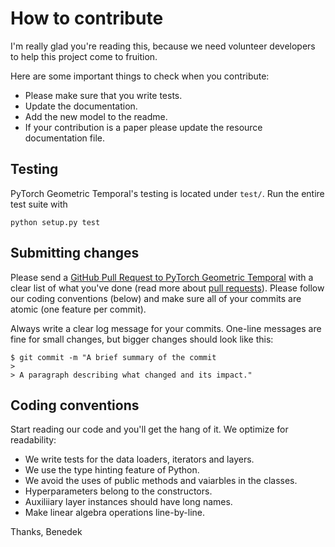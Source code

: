 # How to contribute

I'm really glad you're reading this, because we need volunteer developers to help this project come to fruition.

Here are some important things to check when you contribute:

  * Please make sure that you write tests.
  * Update the documentation.
  * Add the new model to the readme.
  * If your contribution is a paper please update the resource documentation file. 
  
## Testing


PyTorch Geometric Temporal's testing is located under `test/`.
Run the entire test suite with

```
python setup.py test
```

## Submitting changes

Please send a [GitHub Pull Request to PyTorch Geometric Temporal](https://github.com/benedekrozemberczki/pytorch_geometric_temporal/pull/new/master) with a clear list of what you've done (read more about [pull requests](http://help.github.com/pull-requests/)). Please follow our coding conventions (below) and make sure all of your commits are atomic (one feature per commit).

Always write a clear log message for your commits. One-line messages are fine for small changes, but bigger changes should look like this:

    $ git commit -m "A brief summary of the commit
    > 
    > A paragraph describing what changed and its impact."

## Coding conventions

Start reading our code and you'll get the hang of it. We optimize for readability:

  * We write tests for the data loaders, iterators and layers.
  * We use the type hinting feature of Python.
  * We avoid the uses of public methods and vaiarbles in the classes.
  * Hyperparameters belong to the constructors.
  * Auxiliiary layer instances should have long names.
  * Make linear algebra operations line-by-line.

Thanks,
Benedek

